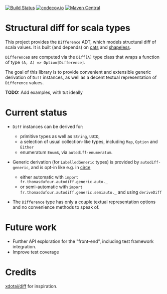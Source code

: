 [![Build Status](https://travis-ci.org/chwthewke/auto-diff.svg?branch=master)](https://travis-ci.org/chwthewke/auto-diff)
[![codecov.io](http://codecov.io/github/chwthewke/auto-diff/coverage.svg?branch=devel)](http://codecov.io/github/chwthewke/auto-diff?branch=devel)
[![Maven Central](https://maven-badges.herokuapp.com/maven-central/fr.thomasdufour/auto-diff-core_2.12/badge.svg)](https://maven-badges.herokuapp.com/maven-central/fr.thomasdufour/auto-diff-core_2.12)

# Structural diff for scala types

This project provides the `Difference` ADT, which models structural diff of
scala values. It is built (and depends) on
[cats](https://github.com/typelevel/cats) and
[shapeless](https://github.com/milessabin/shapeless).

`Difference`s are computed via the `Diff[A]` type class that wraps a function
of type `(A, A) => Option[Difference]`.
 
The goal of this library is to provide convenient and extensible generic
derivation of `Diff` instances, as well as a decent textual representation
of `Difference` values.

**TODO:** Add examples, with tut ideally

# Current status

- `Diff` instances can be derived for:
  - primitive types as well as `String`, `UUID`,
  - a selection of usual collection-like types, including `Map`, `Option` and `Either`
  - enumeratum `Enum`s, via `autodiff-enumeratum`.

- Generic derivation (for `LabelledGeneric` types) is provided by `autodiff-generic`, and is opt-in like e.g. in [circe](https://circe.io)
  - either automatic with `import fr.thomasdufour.autodiff.generic.auto._`
  - or semi-automatic with `import fr.thomasdufour.autodiff.generic.semiauto._` and using `deriveDiff`

- The `Difference` type has only a couple textual representation options 
  and no convenience methods to speak of.

# Future work

- Further API exploration for the "front-end", including test framework
  integration.
- Improve test coverage

# Credits

[xdotai/diff](https://github.com/xdotai/diff) for inspiration.
